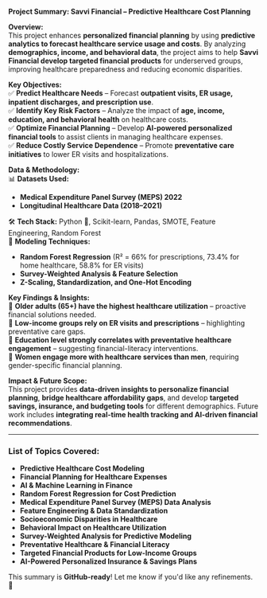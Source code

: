 **Project Summary: Savvi Financial – Predictive Healthcare Cost Planning**  

**Overview:**  
This project enhances **personalized financial planning** by using **predictive analytics to forecast healthcare service usage and costs**. By analyzing **demographics, income, and behavioral data**, the project aims to help **Savvi Financial develop targeted financial products** for underserved groups, improving healthcare preparedness and reducing economic disparities.  

**Key Objectives:**  
✅ **Predict Healthcare Needs** – Forecast **outpatient visits, ER usage, inpatient discharges, and prescription use**.  
✅ **Identify Key Risk Factors** – Analyze the impact of **age, income, education, and behavioral health** on healthcare costs.  
✅ **Optimize Financial Planning** – Develop **AI-powered personalized financial tools** to assist clients in managing healthcare expenses.  
✅ **Reduce Costly Service Dependence** – Promote **preventative care initiatives** to lower ER visits and hospitalizations.  

**Data & Methodology:**  
📊 **Datasets Used:**  
- **Medical Expenditure Panel Survey (MEPS) 2022**  
- **Longitudinal Healthcare Data (2018–2021)**  

🛠 **Tech Stack:** Python 🐍, Scikit-learn, Pandas, SMOTE, Feature Engineering, Random Forest  
📌 **Modeling Techniques:**  
- **Random Forest Regression** (R² = 66% for prescriptions, 73.4% for home healthcare, 58.8% for ER visits)  
- **Survey-Weighted Analysis & Feature Selection**  
- **Z-Scaling, Standardization, and One-Hot Encoding**  

**Key Findings & Insights:**  
📌 **Older adults (65+) have the highest healthcare utilization** – proactive financial solutions needed.  
📌 **Low-income groups rely on ER visits and prescriptions** – highlighting preventative care gaps.  
📌 **Education level strongly correlates with preventative healthcare engagement** – suggesting financial-literacy interventions.  
📌 **Women engage more with healthcare services than men**, requiring gender-specific financial planning.  

**Impact & Future Scope:**  
This project provides **data-driven insights to personalize financial planning**, **bridge healthcare affordability gaps**, and develop **targeted savings, insurance, and budgeting tools** for different demographics. Future work includes **integrating real-time health tracking and AI-driven financial recommendations**.  



---

### **List of Topics Covered:**  
- **Predictive Healthcare Cost Modeling**  
- **Financial Planning for Healthcare Expenses**  
- **AI & Machine Learning in Finance**  
- **Random Forest Regression for Cost Prediction**  
- **Medical Expenditure Panel Survey (MEPS) Data Analysis**  
- **Feature Engineering & Data Standardization**  
- **Socioeconomic Disparities in Healthcare**  
- **Behavioral Impact on Healthcare Utilization**  
- **Survey-Weighted Analysis for Predictive Modeling**  
- **Preventative Healthcare & Financial Literacy**  
- **Targeted Financial Products for Low-Income Groups**  
- **AI-Powered Personalized Insurance & Savings Plans**  

This summary is **GitHub-ready**! Let me know if you'd like any refinements. 🚀

